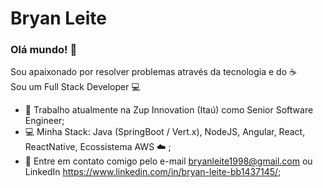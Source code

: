# Bryan Leite

### Olá mundo! 👋
Sou apaixonado por resolver problemas através da tecnologia e do :coffee:
<br> Sou um Full Stack Developer :computer:

- :bank: Trabalho atualmente na Zup Innovation (Itaú) como Senior Software Engineer;
- :computer: Minha Stack: Java (SpringBoot / Vert.x), NodeJS, Angular, React, ReactNative, Ecossistema AWS ☁️ ;
- :email: Entre em contato comigo pelo e-mail bryanleite1998@gmail.com ou LinkedIn https://www.linkedin.com/in/bryan-leite-bb1437145/;

